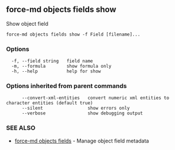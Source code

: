 ## force-md objects fields show

Show object field

```
force-md objects fields show -f Field [filename]...
```

### Options

```
  -f, --field string   field name
  -m, --formula        show formula only
  -h, --help           help for show
```

### Options inherited from parent commands

```
      --convert-xml-entities   convert numeric xml entities to character entities (default true)
      --silent                 show errors only
      --verbose                show debugging output
```

### SEE ALSO

* [force-md objects fields](force-md_objects_fields.md)	 - Manage object field metadata

